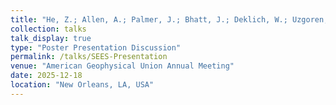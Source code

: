 ```yaml
---
title: "He, Z.; Allen, A.; Palmer, J.; Bhatt, J.; Deklich, W.; Uzgoren, M.; Thomas, S.; Exoplanet Transits - Detecting Planets Around Other Stars [(Link)](https://agu.confex.com/agu/agu25/meetingapp.cgi/Paper/1859278)"
collection: talks
talk_display: true
type: "Poster Presentation Discussion"
permalink: /talks/SEES-Presentation
venue: "American Geophysical Union Annual Meeting"
date: 2025-12-18
location: "New Orleans, LA, USA"
---
```

